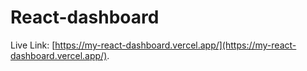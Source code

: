 # React-dashboard

Live Link: [https://my-react-dashboard.vercel.app/](https://my-react-dashboard.vercel.app/).